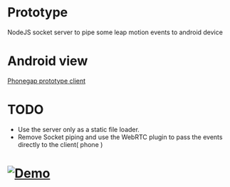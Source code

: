 # Prototype

NodeJS socket server to pipe some leap motion events to android device

# Android view 
[Phonegap prototype client](https://github.com/mraiur/leap-phonegap)

# TODO
* Use the server only as a static file loader.
* Remove Socket piping and use the WebRTC plugin to pass the events directly to the client( phone )
  
 # [![Demo](http://img.youtube.com/vi/OsFSEOtBZIQ/0.jpg)](https://youtu.be/OsFSEOtBZIQ)